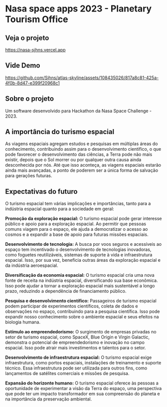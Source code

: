 # Nasa space apps 2023 - Planetary Tourism Office

## Veja o projeto

<https://nasa-sjhns.vercel.app>

## Vide Demo

https://github.com/Sjhns/atlas-skyline/assets/108435026/817a8c81-425a-4f0b-8d47-e399f20968c1

## Sobre o projeto

Um software desenvolvido para Hackathon da Nasa Space Challenge - 2023. 


## A importância do turismo espacial
  
  As viagens espaciais agregam estudos e pesquisas em múltiplas áreas do conhecimento, contribuindo assim para o desenvolvimento científico, o que pode favorecer o desenvolvimento das ciências, a Terra pode não mais existir, depois que o Sol morrer ou por qualquer outra causa ainda desconhecida por nós. Até que isso aconteça, as viagens espaciais estarão ainda mais avançadas, a ponto de poderem ser a única forma de salvação para gerações futuras.

## Expectativas do futuro

O turismo espacial tem várias implicações e importâncias, tanto para a indústria espacial quanto para a sociedade em geral:

**Promoção da exploração espacial:** O turismo espacial pode gerar interesse público e apoio para a exploração espacial. Ao permitir que pessoas comuns viagem para o espaço, ele ajuda a democratizar o acesso ao cosmos e a expandir a base de apoio para futuras missões espaciais.

**Desenvolvimento de tecnologia:** A busca por voos seguros e acessíveis ao espaço tem incentivado o desenvolvimento de tecnologias inovadoras, como foguetes reutilizáveis, sistemas de suporte à vida e infraestrutura espacial. Isso, por sua vez, beneficia outras áreas da exploração espacial e da indústria aeroespacial.

**Diversificação da economia espacial:** O turismo espacial cria uma nova fonte de receita na indústria espacial, diversificando sua base econômica. Isso pode ajudar a tornar a exploração espacial mais sustentável a longo prazo, reduzindo a dependência de financiamento público.

**Pesquisa e desenvolvimento científico:** Passageiros de turismo espacial podem participar de experimentos científicos, coleta de dados e observações no espaço, contribuindo para a pesquisa científica. Isso pode expandir nosso conhecimento sobre o ambiente espacial e seus efeitos na biologia humana.

**Estímulo ao empreendedorismo:** O surgimento de empresas privadas no setor de turismo espacial, como SpaceX, Blue Origin e Virgin Galactic, demonstra o potencial de empreendedorismo e inovação no campo espacial. Isso pode atrair mais investimentos e talentos para o setor.

**Desenvolvimento de infraestrutura espacial:** O turismo espacial exige infraestrutura, como portos espaciais, instalações de treinamento e suporte técnico. Essa infraestrutura pode ser utilizada para outros fins, como lançamentos de satélites comerciais e missões de pesquisa.

**Expansão do horizonte humano:** O turismo espacial oferece às pessoas a oportunidade de experimentar a visão da Terra do espaço, uma perspectiva que pode ter um impacto transformador em sua compreensão do planeta e na importância da preservação ambiental.


